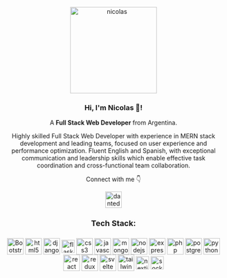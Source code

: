 <p align="center" width="300">
   <img align="center" width="200" src="https://github.com/NFUCCI88/NFUCCI88/assets/122308711/b168017e-3838-4b85-b858-20e956b83cf1" alt="nicolas" />
   <h3 align="center">Hi, I'm Nicolas 👋!</h3>
</p>

<p align="center">A <strong>Full Stack Web Developer</strong> from Argentina.</p>
<p align="center">Highly skilled Full Stack Web Developer with experience in MERN stack development and leading teams, focused on user experience and performance optimization. Fluent English and Spanish, with exceptional communication and leadership skills which enable effective task coordination and cross-functional team collaboration.</p>
<p align="center">Connect with me 👇</p>
<p align="center">
  <a href="https://linkedin.com/in/NFUCCI88" target="blank">
    <img align="center" src="https://img.icons8.com/color/48/linkedin.png" alt="dantedenicolo" height="38px" width="38px" />
  </a>

</p>
<h4 align="center" style="font-weight:bold;font-size:18px">Tech Stack:</h4>
<p align="center">
<img align="center" src="https://img.icons8.com/color/48/bootstrap.png" alt="Bootstrap" height="38px" width="38px" />
<img align="center" src="https://img.icons8.com/color/48/html-5--v1.png" alt="html5" height="38px" width="38px" />
<img align="center" src="https://img.icons8.com/color/48/django.png" alt="django" height="38px" width="38px" />
<img align="center" src="https://cdn.jsdelivr.net/npm/simple-icons@3.0.1/icons/flask.svg" alt="flask" height="30px" width="30px" />
<img align="center" src="https://img.icons8.com/color/48/css3.png" alt="css3" height="38px" width="38px" />
<img align="center" src="https://img.icons8.com/color/48/javascript--v1.png" alt="javascript" height="38px" width="38px" />
<img align="center" src="https://img.icons8.com/external-tal-revivo-filled-tal-revivo/24/external-mongodb-a-cross-platform-document-oriented-database-program-logo-filled-tal-revivo.png" alt="mongodb" height="38px" width="38px" />
<img align="center" src="https://img.icons8.com/fluency/48/node-js.png" alt="nodejs" height="38px" width="38px" />
<img align="center" src="https://img.icons8.com/ios/50/express-js.png" alt="express" height="38px" width="38px" />
<img align="center" src="https://img.icons8.com/offices/60/php-logo.png" alt="php" height="38px" width="38px" />
<img align="center" src="https://img.icons8.com/color/48/postgreesql.png" alt="postgresql" height="38px" width="38px" />
<img align="center" src="https://img.icons8.com/color/48/python--v1.png" alt="python" height="38px" width="38px" />
<img align="center" src="https://img.icons8.com/color/48/react-native.png" alt="react" height="38px" width="38px" />
<img align="center" src="https://img.icons8.com/color/48/redux.png" alt="redux" height="38px" width="38px" />
<img align="center" src="https://img.icons8.com/doodle/48/svetle.png" alt="svelte" height="38px" width="38px" />
<img align="center" src="https://img.icons8.com/color/48/tailwindcss.png" alt="tailwindcss" height="38px" width="38px" />
<img align="center" src="https://cdn.jsdelivr.net/npm/simple-icons@3.0.1/icons/next-dot-js.svg" alt="nextjs" height="30px" width="30px" />
<img align="center" src="https://cdn.jsdelivr.net/npm/simple-icons@3.0.1/icons/socket-dot-io.svg" alt="socket.io" height="30px" width="30px" />
</p>
